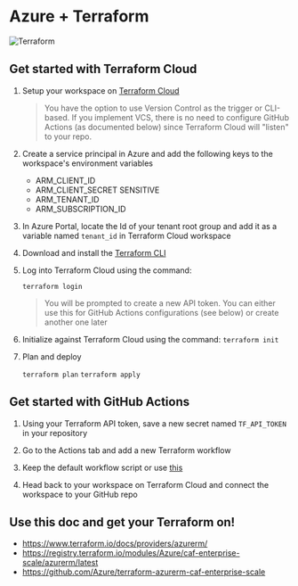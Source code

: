 # Azure + Terraform

![Terraform](https://github.com/pauldotyu/azure-terraform/workflows/Terraform/badge.svg)

## Get started with Terraform Cloud

1. Setup your workspace on [Terraform Cloud](https://app.terraform.io)

    > You have the option to use Version Control as the trigger or CLI-based. If you implement VCS, there is no need to configure GitHub Actions (as documented below) since Terraform Cloud will "listen" to your repo.

1. Create a service principal in Azure and add the following keys to the workspace's environment variables

    - ARM_CLIENT_ID
    - ARM_CLIENT_SECRET SENSITIVE
    - ARM_TENANT_ID
    - ARM_SUBSCRIPTION_ID

1. In Azure Portal, locate the Id of your tenant root group and add it as a variable named `tenant_id` in Terraform Cloud workspace

1. Download and install the [Terraform CLI](https://learn.hashicorp.com/tutorials/terraform/install-cli)

1. Log into Terraform Cloud using the command:

    `terraform login`

    > You will be prompted to create a new API token. You can either use this for GitHub Actions configurations (see below) or create another one later

1. Initialize against Terraform Cloud using the command:
    `terraform init`
    
1. Plan and deploy

    `terraform plan`
    `terraform apply`

## Get started with GitHub Actions

1. Using your Terraform API token, save a new secret named `TF_API_TOKEN` in your repository

1. Go to the Actions tab and add a new Terraform workflow

1. Keep the default workflow script or use [this](/.github/workflows/terraform.yml)

1. Head back to your workspace on Terraform Cloud and connect the workspace to your GitHub repo

## Use this doc and get your Terraform on!

- https://www.terraform.io/docs/providers/azurerm/
- https://registry.terraform.io/modules/Azure/caf-enterprise-scale/azurerm/latest
- https://github.com/Azure/terraform-azurerm-caf-enterprise-scale
